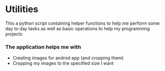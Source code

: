 <h1>Utilities</h1>

<p>This a python script containing helper functions to help me perform some day to day tasks as well as basic operations to help my programming projects</p>

<h3>The application helps me with</h3>
<ul>
<li>Creating images for androd app (and cropping them)</li>
<li>Cropping my images to the specified size I want</li>
</ul>